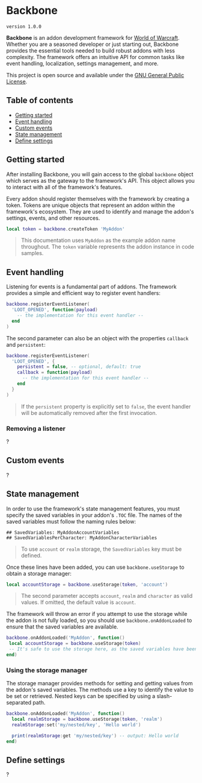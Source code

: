 # Backbone
`version 1.0.0`

**Backbone** is an addon development framework for [World of Warcraft](https://worldofwarcraft.blizzard.com). Whether you are a seasoned developer or just starting out, Backbone provides the essential tools needed to build robust addons with less complexity. The framework offers an intuitive API for common tasks like event handling, localization, settings management, and more.

This project is open source and available under the [GNU General Public License](https://www.gnu.org/licenses/).

## Table of contents

- [Getting started](#getting-started)
- [Event handling](#event-handling)
- [Custom events](#custom-events)
- [State management](#state-management)
- [Define settings](#define-settings)

## Getting started

After installing Backbone, you will gain access to the global `backbone` object which serves as the gateway to the framework's API. This object allows you to interact with all of the framework's features.

Every addon should register themselves with the framework by creating a token. Tokens are unique objects that represent an addon within the framework's ecosystem. They are used to identify and manage the addon's settings, events, and other resources.

```lua
local token = backbone.createToken 'MyAddon'
```

> This documentation uses `MyAddon` as the example addon name throughout. The `token` variable represents the addon instance in code samples.

## Event handling

Listening for events is a fundamental part of addons. The framework provides a simple and efficient way to register event handlers:

```lua
backbone.registerEventListener(
  'LOOT_OPENED', function(payload)
    -- the implementation for this event handler --
  end
)
```

The second parameter can also be an object with the properties `callback` and `persistent`:

```lua
backbone.registerEventListener(
  'LOOT_OPENED', {
    persistent = false, -- optional, default: true
    callback = function(payload)
      -- the implementation for this event handler --
    end
  }
)
```

> If the `persistent` property is explicitly set to `false`, the event handler will be automatically removed after the first invocation.

### Removing a listener

?

## Custom events

?

## State management

In order to use the framework's state management features, you must specify the saved variables in your addon's `.TOC` file. The names of the saved variables must follow the naming rules below:

```
## SavedVariables: MyAddonAccountVariables
## SavedVariablesPerCharacter: MyAddonCharacterVariables
```

> To use `account` or `realm` storage, the `SavedVariables` key must be defined.

Once these lines have been added, you can use `backbone.useStorage` to obtain a storage manager:

```lua
local accountStorage = backbone.useStorage(token, 'account')
```

> The second parameter accepts `account`, `realm` and `character` as valid values. If omitted, the default value is `account`.

The framework will throw an error if you attempt to use the storage while the addon is not fully loaded, so you should use `backbone.onAddonLoaded` to ensure that the saved variables are available.

 ```lua
 backbone.onAddonLoaded('MyAddon', function()
  local accountStorage = backbone.useStorage(token)
  -- It's safe to use the storage here, as the saved variables have been loaded.
end)
```

### Using the storage manager

The storage manager provides methods for setting and getting values from the addon's saved variables. The methods use a key to identify the value to be set or retrieved. Nested keys can be specified by using a slash-separated path.

```lua
backbone.onAddonLoaded('MyAddon', function()
  local realmStorage = backbone.useStorage(token, 'realm')
  realmStorage:set('my/nested/key', 'Hello world')

  print(realmStorage:get 'my/nested/key') -- output: Hello world
end)
```

## Define settings

?